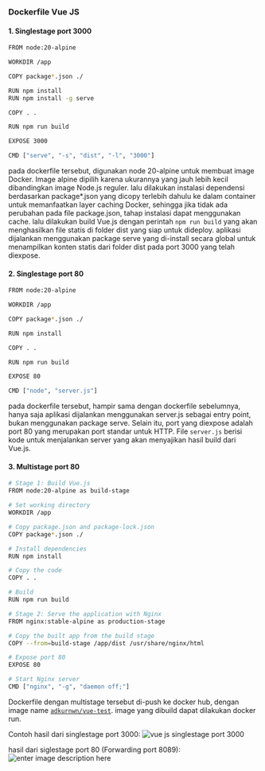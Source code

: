 ### Dockerfile Vue JS


#### 1. Singlestage port 3000
```sh
FROM node:20-alpine

WORKDIR /app

COPY package*.json ./

RUN npm install
RUN npm install -g serve

COPY . .

RUN npm run build

EXPOSE 3000

CMD ["serve", "-s", "dist", "-l", "3000"]
```
pada dockerfile tersebut, digunakan node 20-alpine untuk membuat image Docker. Image alpine dipilih karena ukurannya yang jauh lebih kecil dibandingkan image Node.js reguler.
lalu dilakukan instalasi dependensi berdasarkan package*.json yang dicopy terlebih dahulu ke dalam container untuk memanfaatkan layer caching Docker, sehingga jika tidak ada perubahan pada file package.json, tahap instalasi dapat menggunakan cache.
lalu dilakukan build Vue.js dengan perintah `npm run build` yang akan menghasilkan file statis di folder dist yang siap untuk dideploy.
aplikasi dijalankan menggunakan package serve yang di-install secara global untuk menampilkan konten statis dari folder dist pada port 3000 yang telah diexpose.

#### 2. Singlestage port 80
```sh
FROM node:20-alpine

WORKDIR /app

COPY package*.json ./

RUN npm install

COPY . .

RUN npm run build

EXPOSE 80

CMD ["node", "server.js"]
```
pada dockerfile tersebut, hampir sama dengan dockerfile sebelumnya, hanya saja aplikasi dijalankan menggunakan server.js sebagai entry point, bukan menggunakan package serve. Selain itu, port yang diexpose adalah port 80 yang merupakan port standar untuk HTTP. File `server.js` berisi kode untuk menjalankan server yang akan menyajikan hasil build dari Vue.js.

#### 3. Multistage port 80
```sh
# Stage 1: Build Vue.js
FROM node:20-alpine as build-stage

# Set working directory
WORKDIR /app

# Copy package.json and package-lock.json
COPY package*.json ./

# Install dependencies
RUN npm install

# Copy the code
COPY . .

# Build
RUN npm run build

# Stage 2: Serve the application with Nginx
FROM nginx:stable-alpine as production-stage

# Copy the built app from the build stage
COPY --from=build-stage /app/dist /usr/share/nginx/html

# Expose port 80
EXPOSE 80

# Start Nginx server
CMD ["nginx", "-g", "daemon off;"]

```

Dockerfile dengan multistage tersebut di-push ke docker hub, dengan image name [`adkurnwn/vue-test`](https://hub.docker.com/repository/docker/adkurnwn/vue-test/general). image yang dibuild dapat dilakukan docker run.

Contoh hasil dari singlestage port 3000:
![vue js singlestage port 3000](https://i.imgur.com/xNUtTEc_d.webp?maxwidth=1520&fidelity=grand)

hasil dari siglestage port 80 (Forwarding port 8089):
![enter image description here](https://i.imgur.com/Ra8QR73_d.webp?maxwidth=1520&fidelity=grand)